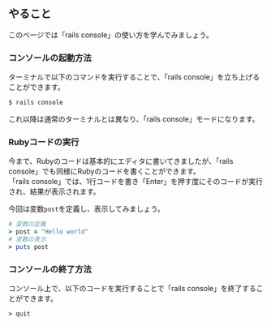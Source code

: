 ## やること
このページでは「rails console」の使い方を学んでみましょう。

### コンソールの起動方法
ターミナルで以下のコマンドを実行することで、「rails console」を立ち上げることができます。
```sh
$ rails console
```

これ以降は通常のターミナルとは異なり、「rails console」モードになります。

### Rubyコードの実行
今まで、Rubyのコードは基本的にエディタに書いてきましたが、「rails console」でも同様にRubyのコードを書くことができます。  
「rails console」では、1行コードを書き「Enter」を押す度にそのコードが実行され、結果が表示されます。

今回は変数`post`を定義し、表示してみましょう。
```rb
# 変数の定義
> post = "Hello world"
# 変数の表示
> puts post
```

### コンソールの終了方法
コンソール上で、以下のコードを実行することで「rails console」を終了することができます。
```rb
> quit
```
